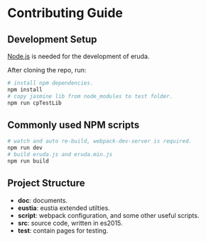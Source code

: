 # Contributing Guide

## Development Setup

[Node.js](https://nodejs.org/en/) is needed for the development of eruda.

After cloning the repo, run:

```bash
# install npm dependencies.
npm install
# copy jasmine lib from node_modules to test folder.
npm run cpTestLib
```

## Commonly used NPM scripts

```bash
# watch and auto re-build, webpack-dev-server is required.
npm run dev
# build eruda.js and eruda.min.js
npm run build
```

## Project Structure

- **doc**: documents.
- **eustia**: eustia extended utilties.
- **script**: webpack configuration, and some other useful scripts.
- **src**: source code, written in es2015.
- **test**: contain pages for testing.
